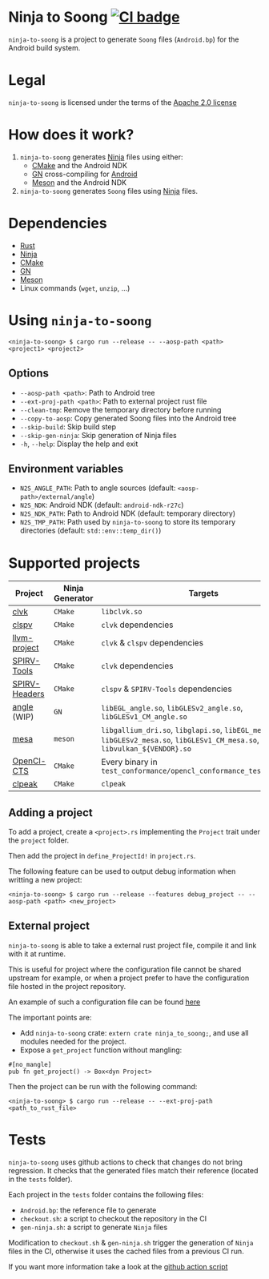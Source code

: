 # Ninja to Soong [![CI badge](https://github.com/rjodinchr/ninja-to-soong/actions/workflows/presubmit.yml/badge.svg?branch=main)](https://github.com/rjodinchr/ninja-to-soong/actions/workflows/presubmit.yml?query=branch%3Amain++)

`ninja-to-soong` is a project to generate `Soong` files (`Android.bp`) for the Android build system.

# Legal

`ninja-to-soong` is licensed under the terms of the [Apache 2.0 license](LICENSE)

# How does it work?

1. `ninja-to-soong` generates [Ninja](https://ninja-build.org/) files using either:
    - [CMake](https://cmake.org/) and the Android NDK
    - [GN](https://github.com/o-lim/generate-ninja) cross-compiling for [Android](https://gn.googlesource.com/gn/+/HEAD/docs/quick_start.md#cross_compiling-to-a-target-os-or-architecture)
    - [Meson](https://mesonbuild.com/) and the Android NDK
2. `ninja-to-soong` generates `Soong` files using [Ninja](https://ninja-build.org/) files.

# Dependencies

* [Rust](https://www.rust-lang.org/)
* [Ninja](https://ninja-build.org/)
* [CMake](https://cmake.org/)
* [GN](https://gn.googlesource.com/gn/)
* [Meson](https://mesonbuild.com/)
* Linux commands (`wget`, `unzip`, ...)

# Using `ninja-to-soong`

```
<ninja-to-soong> $ cargo run --release -- --aosp-path <path> <project1> <project2>
```

## Options

* `--aosp-path <path>`: Path to Android tree
* `--ext-proj-path <path>`: Path to external project rust file
* `--clean-tmp`: Remove the temporary directory before running
* `--copy-to-aosp`: Copy generated Soong files into the Android tree
* `--skip-build`: Skip build step
* `--skip-gen-ninja`: Skip generation of Ninja files
* `-h`, `--help`: Display the help and exit

## Environment variables

* `N2S_ANGLE_PATH`: Path to angle sources (default: `<aosp-path>/external/angle`)
* `N2S_NDK`: Android NDK (default: `android-ndk-r27c`)
* `N2S_NDK_PATH`: Path to Android NDK (default: temporary directory)
* `N2S_TMP_PATH`: Path used by `ninja-to-soong` to store its temporary directories (default: `std::env::temp_dir()`)

# Supported projects

| Project | Ninja Generator | Targets |
|-|-|-|
| [clvk](https://github.com/kpet/clvk) | `CMake` | `libclvk.so` |
| [clspv](https://github.com/google/clspv) | `CMake` | `clvk` dependencies |
| [llvm-project](https://github.com/llvm/llvm-project) | `CMake` | `clvk` & `clspv` dependencies |
| [SPIRV-Tools](https://github.com/KhronosGroup/SPIRV-Tools) | `CMake` | `clvk` dependencies |
| [SPIRV-Headers](https://github.com/KhronosGroup/SPIRV-Headers) | `CMake` | `clspv` & `SPIRV-Tools` dependencies |
| [angle](https://github.com/google/angle) (WIP) | `GN` | `libEGL_angle.so`, `libGLESv2_angle.so`, `libGLESv1_CM_angle.so` |
| [mesa](https://www.mesa3d.org/) | `meson` | `libgallium_dri.so`, `libglapi.so`, `libEGL_mesa.so`, `libGLESv2_mesa.so`, `libGLESv1_CM_mesa.so`, `libvulkan_${VENDOR}.so` |
| [OpenCl-CTS](https://github.com/KhronosGroup/OpenCL-CTS) | `CMake` | Every binary in `test_conformance/opencl_conformance_tests_full.csv` |
| [clpeak](https://github.com/krrishnarraj/clpeak) | `CMake` | `clpeak` |

## Adding a project

To add a project, create a `<project>.rs` implementing the `Project` trait under the `project` folder.

Then add the project in `define_ProjectId!` in `project.rs`.

The following feature can be used to output debug information when writting a new project:
```
<ninja-to-soong> $ cargo run --release --features debug_project -- --aosp-path <path> <new_project>
```

## External project

`ninja-to-soong` is able to take a external rust project file, compile it and link with it at runtime.

This is useful for project where the configuration file cannot be shared upstream for example, or when a project prefer to have the configuration file hosted in the project repository.

An example of such a configuration file can be found [here](tests/OpenCL-CTS/external/opencl_cts.rs)

The important points are:
- Add `ninja-to-soong` crate: `extern crate ninja_to_soong;`, and use all modules needed for the project.
- Expose a `get_project` function without mangling:
```
#[no_mangle]
pub fn get_project() -> Box<dyn Project>
```

Then the project can be run with the following command:
```
<ninja-to-soong> $ cargo run --release -- --ext-proj-path <path_to_rust_file> 
```

# Tests

`ninja-to-soong` uses github actions to check that changes do not bring regression. It checks that the generated files match their reference (located in the `tests` folder).

Each project in the `tests` folder contains the following files:
 * `Android.bp`: the reference file to generate
 * `checkout.sh`: a script to checkout the repository in the CI
 * `gen-ninja.sh`: a script to generate `Ninja` files

 Modification to `checkout.sh` & `gen-ninja.sh` trigger the generation of `Ninja` files in the CI, otherwise it uses the cached files from a previous CI run.

If you want more information take a look at the [github action script](.github/workflows/presubmit.yml)

